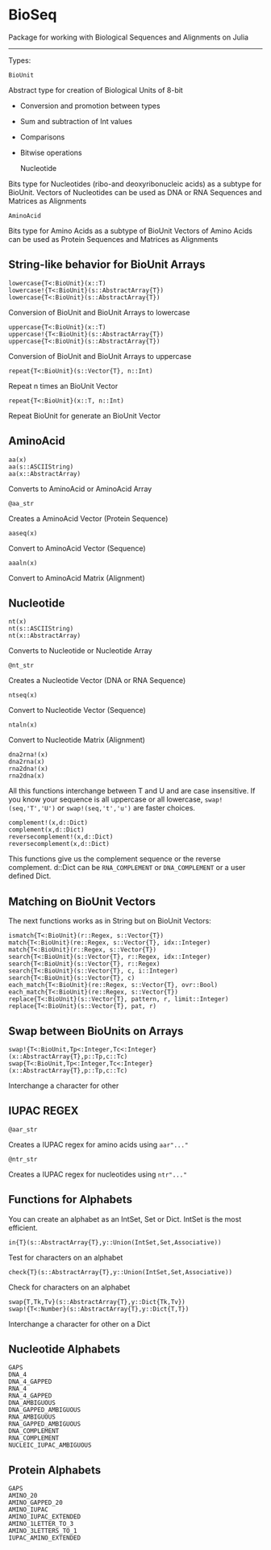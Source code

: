 BioSeq
=========

Package for working with Biological Sequences and Alignments on Julia

-----------------------------------------

Types:

	BioUnit

Abstract type for creation of Biological Units of 8-bit
* Conversion and promotion between types
* Sum and subtraction of Int values
* Comparisons
* Bitwise operations
 

	Nucleotide

Bits type for Nucleotides (ribo-and deoxyribonucleic acids) as a subtype for BioUnit.
Vectors of Nucleotides can be used as DNA or RNA Sequences and Matrices as Alignments

	AminoAcid

Bits type for Amino Acids as a subtype of BioUnit
Vectors of Amino Acids can be used as Protein Sequences and Matrices as Alignments

String-like behavior for BioUnit Arrays
-----------------------------------------

	lowercase{T<:BioUnit}(x::T)
	lowercase!{T<:BioUnit}(s::AbstractArray{T})
	lowercase{T<:BioUnit}(s::AbstractArray{T})

Conversion of BioUnit and BioUnit Arrays to lowercase

	uppercase{T<:BioUnit}(x::T)
	uppercase!{T<:BioUnit}(s::AbstractArray{T})
	uppercase{T<:BioUnit}(s::AbstractArray{T})

Conversion of BioUnit and BioUnit Arrays to uppercase

	repeat{T<:BioUnit}(s::Vector{T}, n::Int)

Repeat n times an BioUnit Vector

	repeat{T<:BioUnit}(x::T, n::Int)

Repeat BioUnit for generate an BioUnit Vector

AminoAcid
----------

	aa(x)
	aa(s::ASCIIString)
	aa(x::AbstractArray)

Converts to AminoAcid or AminoAcid Array

	@aa_str

Creates a AminoAcid Vector (Protein Sequence)

	aaseq(x)

Convert to AminoAcid Vector (Sequence)

	aaaln(x)

Convert to AminoAcid Matrix (Alignment)

Nucleotide
----------

	nt(x)
	nt(s::ASCIIString)
	nt(x::AbstractArray)

Converts to Nucleotide or Nucleotide Array

	@nt_str

Creates a Nucleotide Vector (DNA or RNA Sequence)

	ntseq(x)

Convert to Nucleotide Vector (Sequence)

	ntaln(x)

Convert to Nucleotide Matrix (Alignment)

	dna2rna!(x)
	dna2rna(x)
	rna2dna!(x)
	rna2dna(x)

All this functions interchange between T and U and are case insensitive. If you know your sequence is all uppercase or all lowercase, `swap!(seq,'T','U')` or `swap!(seq,'t','u')` are faster choices.

	complement!(x,d::Dict)
	complement(x,d::Dict)
	reversecomplement!(x,d::Dict)
	reversecomplement(x,d::Dict)

This functions give us the complement sequence or the reverse complement. d::Dict can be `RNA_COMPLEMENT` or `DNA_COMPLEMENT` or a user defined Dict.

Matching on BioUnit Vectors
----------------------------

The next functions works as in String but on BioUnit Vectors:

	ismatch{T<:BioUnit}(r::Regex, s::Vector{T})
	match{T<:BioUnit}(re::Regex, s::Vector{T}, idx::Integer)
	match{T<:BioUnit}(r::Regex, s::Vector{T})
	search{T<:BioUnit}(s::Vector{T}, r::Regex, idx::Integer)
	search{T<:BioUnit}(s::Vector{T}, r::Regex)
	search{T<:BioUnit}(s::Vector{T}, c, i::Integer)
	search{T<:BioUnit}(s::Vector{T}, c)
	each_match{T<:BioUnit}(re::Regex, s::Vector{T}, ovr::Bool)
	each_match{T<:BioUnit}(re::Regex, s::Vector{T})
	replace{T<:BioUnit}(s::Vector{T}, pattern, r, limit::Integer)
	replace{T<:BioUnit}(s::Vector{T}, pat, r)

Swap between BioUnits on Arrays
---------------------------------

	swap!{T<:BioUnit,Tp<:Integer,Tc<:Integer}(x::AbstractArray{T},p::Tp,c::Tc)
	swap{T<:BioUnit,Tp<:Integer,Tc<:Integer}(x::AbstractArray{T},p::Tp,c::Tc)

Interchange a character for other


IUPAC REGEX
-----------

	@aar_str

Creates a IUPAC regex for amino acids using `aar"..."`

	@ntr_str

Creates a IUPAC regex for nucleotides using `ntr"..."`

Functions for Alphabets
-----------------------

You can create an alphabet as an IntSet, Set or Dict.
IntSet is the most efficient.

	in{T}(s::AbstractArray{T},y::Union(IntSet,Set,Associative))

Test for characters on an alphabet

	check{T}(s::AbstractArray{T},y::Union(IntSet,Set,Associative))

Check for characters on an alphabet

	swap{T,Tk,Tv}(s::AbstractArray{T},y::Dict{Tk,Tv})
	swap!{T<:Number}(s::AbstractArray{T},y::Dict{T,T})

Interchange a character for other on a Dict

Nucleotide Alphabets
--------------------

	GAPS
	DNA_4
	DNA_4_GAPPED
	RNA_4
	RNA_4_GAPPED
	DNA_AMBIGUOUS
	DNA_GAPPED_AMBIGUOUS
	RNA_AMBIGUOUS
	RNA_GAPPED_AMBIGUOUS
	DNA_COMPLEMENT
	RNA_COMPLEMENT
	NUCLEIC_IUPAC_AMBIGUOUS
	
	
Protein Alphabets
-----------------

	GAPS
	AMINO_20
	AMINO_GAPPED_20
	AMINO_IUPAC
	AMINO_IUPAC_EXTENDED
	AMINO_1LETTER_TO_3
	AMINO_3LETTERS_TO_1
	IUPAC_AMINO_EXTENDED

